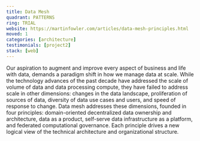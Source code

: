 ```yaml
---
title: Data Mesh
quadrant: PATTERNS
ring: TRIAL
website: https://martinfowler.com/articles/data-mesh-principles.html
moved: 1
categories: [architecture]
testimonials: [project2]
stack: [web]
---
```


Our aspiration to augment and improve every aspect of business and life with data, demands a paradigm shift in how we manage data at scale. While the technology advances of the past decade have addressed the scale of volume of data and data processing compute, they have failed to address scale in other dimensions: changes in the data landscape, proliferation of sources of data, diversity of data use cases and users, and speed of response to change. Data mesh addresses these dimensions, founded in four principles: domain-oriented decentralized data ownership and architecture, data as a product, self-serve data infrastructure as a platform, and federated computational governance. Each principle drives a new logical view of the technical architecture and organizational structure.